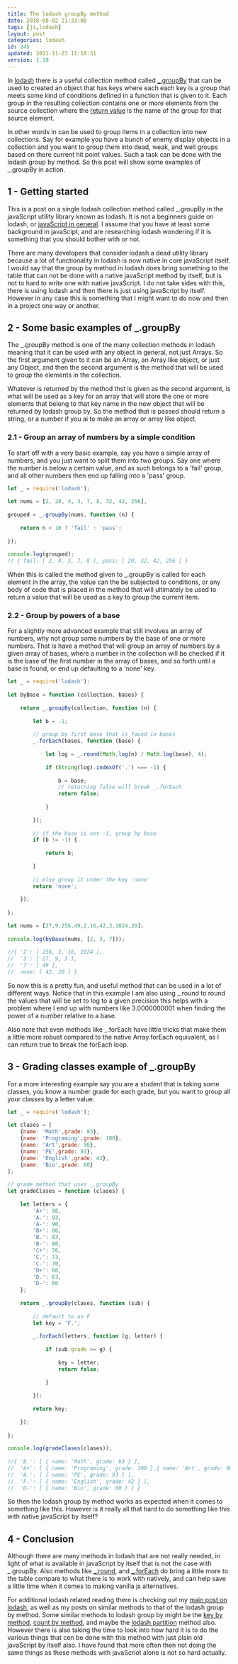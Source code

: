 ```yaml
---
title: The lodash groupBy method
date: 2018-08-02 21:33:00
tags: [js,lodash]
layout: post
categories: lodash
id: 245
updated: 2021-11-23 11:18:31
version: 1.19
---
```


In [lodash](https://lodash.com/) there is a useful collection method called [\_.groupBy](https://lodash.com/docs/4.17.10#groupBy) that can be used to created an object that has keys where each each key is a group that meets some kind of conditions defined in a function that is given to it. Each group in the resulting collection contains one or more elements from the source collection where the [return value](/2019/03/01/js-javascript-return/) is the name of the group for that source element.

In other words in can be used to group items in a collection into new collections. Say for example you have a bunch of enemy display objects in a collection and you want to group them into dead, weak, and well groups based on there current hit point values. Such a task can be done with the lodash group by method. So this post will show some examples of \_.groupBy in action.

<!-- more -->

## 1 - Getting started

This is a post on a single lodash collection method called \_.groupBy in the javaScript utility library known as lodash. It is not a beginners guide on lodash, or [javaScript in general](/2018/11/27/js-getting-started/). I assume that you have at least some background in javaScipt, and are researching lodash wondering if it is something that you should bother with or not.

There are many developers that consider lodash a dead utility library because a lot of functionality in lodash is now native in core javaScript itself. I would say that the group by method in lodash does bring something to the table that can not be done with a native javaScript method by itself, but is not to hard to write one with native javaScript. I do not take sides with this, there is using lodash and then there is just using javaScript by itself. However in any case this is something that I might want to do now and then in a project one way or another.

## 2 - Some basic examples of \_.groupBy

The \_.groupBy method is one of the many collection methods in lodash meaning that it can be used with any object in general, not just Arrays. So the first argument given to it can be an Array, an Array like object, or just any Object, and then the second argument is the method that will be used to group the elements in the collection. 

Whatever is returned by the method thst is given as the second argument, is what will be used as a key for an array that will store the one or more elements that belong to that key name in the new object that will be returned by lodash group by. So the method that is passed should return a string, or a number if you ai to make an array or array like object.

### 2.1 - Group an array of numbers by a simple condition

To start off with a very basic example, say you have a simple array of numbers, and you just want to split them into two groups. Say one where the number is below a certain value, and as such belongs to a 'fail' group, and all other numbers then end up falling into a 'pass' group.

```js
let _ = require('lodash');
 
let nums = [2, 20, 4, 3, 7, 8, 32, 42, 256],
 
grouped = _.groupBy(nums, function (n) {
 
    return n < 10 ? 'fail' : 'pass';
 
});
 
console.log(grouped);
// { fail: [ 2, 4, 3, 7, 8 ], pass: [ 20, 32, 42, 256 ] }
```

When this is called the method given to \_.groupBy is called for each element in the array, the value can the be subjected to conditions, or any body of code that is placed in the method that will ultimately be used to return a value that will be used as a key to group the current item.

### 2.2 -  Group by powers of a base

For a slightly more advanced example that still involves an array of numbers, why not group some numbers by the base of one or more numbers. That is have a method that will group an array of numbers by a given array of bases, where a number in the collection will be checked if it is the base of the first number in the array of bases, and so forth until a base is found, or end up defaulting to a 'none' key.

```js
let _ = require('lodash');
 
let byBase = function (collection, bases) {
 
    return _.groupBy(collection, function (n) {
 
        let b = -1;
 
        // group by first base that is found in bases
        _.forEach(bases, function (base) {
 
            let log = _.round(Math.log(n) / Math.log(base), 4);
 
            if (String(log).indexOf('.') === -1) {
 
                b = base;
                // returning false will break _.forEach
                return false;
 
            }
 
        });
 
        // if the base is not -1, group by base
        if (b != -1) {
 
            return b;
 
        }
 
        // else group it under the key 'none'
        return 'none';
 
    });
 
};
 
let nums = [27,9,256,49,2,16,42,3,1024,20];
 
console.log(byBase(nums, [2, 3, 7]));
 
//{ '2': [ 256, 2, 16, 1024 ],
//  '3': [ 27, 9, 3 ],
//  '7': [ 49 ],
//  none: [ 42, 20 ] }
```

So now this is a pretty fun, and useful method that can be used in a lot of different ways. Notice that in this example I am also using \_.round to round the values that will be set to log to a given precision this helps with a problem where I end up with numbers like 3.0000000001 when finding the power of a number relative to a base. 

Also note that even methods like \_.forEach have little tricks that make them a little more robust compared to the native Array.forEach equivalent, as I can return true to break the forEach loop.

## 3 - Grading classes example of \_.groupBy

For a more interesting example say you are a student that is taking some classes, you know a number grade for each grade, but you want to group all your classes by a letter value.

```js
let _ = require('lodash');
 
let clases = [
    {name: 'Math',grade: 83},
    {name: 'Programing',grade: 100},
    {name: 'Art',grade: 98}, 
    {name: 'PE',grade: 93},
    {name: 'English',grade: 42},
    {name: 'Bio',grade: 60}
];
 
// grade method that uses _.groupBy
let gradeClases = function (clases) {
 
    let letters = {
        'A+': 98,
        'A.': 93,
        'A-': 90,
        'B+': 86,
        'B.': 83,
        'B-': 80,
        'C+': 76,
        'C.': 73,
        'C-': 70,
        'D+': 66,
        'D.': 63,
        'D-': 60
    };
 
    return _.groupBy(clases, function (sub) {
 
        // default to an F
        let key = 'F.';
 
        _.forEach(letters, function (g, letter) {
 
            if (sub.grade >= g) {
 
                key = letter;
                return false;
 
            }
 
        });
 
        return key;
 
    });
 
};
 
console.log(gradeClases(clases));
 
//{ 'B.': [ { name: 'Math', grade: 83 } ],
//  'A+': [ { name: 'Programing', grade: 100 },{ name: 'Art', grade: 98 } ],
//  'A.': [ { name: 'PE', grade: 93 } ],
//  'F.': [ { name: 'English', grade: 42 } ],
//  'D-': [ { name: 'Bio', grade: 60 } ] }
```

So then the lodash group by method works as expected when it comes to something like this. However is it really all that hard to do something like this with native javaScript by itself?

## 4 - Conclusion

Although there are many methods in lodash that are not really needed, in light of what is available in javaScript by itself that is not the case with \_.groupBy. Also methods like [\_.round](/2018/08/03/lodash_round), and [\_.forEach](/2017/11/20/lodash_foreach/) do bring a little more to the table compare to what there is to work with natively, and can help save a little time when it comes to making vanilla js alternatives.

For additional lodash related reading there is checking out my [main post on lodash](/2019/02/15/lodash/), as well as my posts on similar methods to that of the lodash group by method. Some similar methods to lodash group by might be the [key by method](/2018/10/24/lodash_keyby), [count by method](/2018/06/04/lodash_countby/), and maybe the [lodash partition](/2017/11/22/lodash_partition/) method also. However there is also taking the time to look into how hard it is to do the various things that cen be done with this method with just plain old javaScript by itself also. I have found that more often then not doing the same things as these methods with javaScriot alone is not so hard actually.
